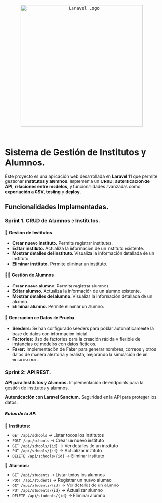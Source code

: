 <pre class="vditor-reset" placeholder="" contenteditable="true" spellcheck="false"><div class="vditor-wysiwyg__block" data-type="html-block" data-block="0"><pre class="vditor-wysiwyg__preview" data-render="1"><p align="center"><a href="https://laravel.com/" target="_blank"><img src="https://raw.githubusercontent.com/laravel/art/master/logo-lockup/5%20SVG/2%20CMYK/1%20Full%20Color/laravel-logolockup-cmyk-red.svg" width="400" alt="Laravel Logo"/></a></p></pre></div><p data-block="0"></p></pre>

# Sistema de Gestión de Institutos y Alumnos.

Este proyecto es una aplicación web desarrollada en **Laravel 11** que permite gestionar **institutos y alumnos**. Implementa un **CRUD**, **autenticación de API**, **relaciones entre modelos**, y funcionalidades avanzadas como **exportación a CSV**, **testing** y **deploy**.

## Funcionalidades Implementadas.

### Sprint 1. CRUD de Alumnos e Institutos.

#### 🏫 Gestión de Institutos.

* **Crear nuevo instituto.** Permite registrar institutos.
* **Editar instituto.** Actualiza la información de un instituto existente.
* **Mostrar detalles del instituto.** Visualiza la información detallada de un instituto.
* **Eliminar instituto.** Permite eliminar un instituto.

#### 👨‍🎓 Gestión de Alumnos.

* **Crear nuevo alumno.** Permite registrar alumnos.
* **Editar alumno.** Actualiza la información de un alumno existente.
* **Mostrar detalles del alumno.** Visualiza la información detallada de un alumno.
* **Eliminar alumno.** Permite eliminar un alumno.

#### 🔄 **Generación de Datos de Prueba**

* **Seeders:** Se han configurado seeders para poblar automáticamente la base de datos con información inicial.
* **Factories:** Uso de factories para la creación rápida y flexible de instancias de modelos con datos ficticios.
* **Faker:** Implementación de Faker para generar nombres, correos y otros datos de manera aleatoria y realista, mejorando la simulación de un entorno real.

### Sprint 2: API REST.

**API para Institutos y Alumnos.** Implementación de endpoints para la gestión de institutos y alumnos.

**Autenticación con Laravel Sanctum.** Seguridad en la API para proteger los datos.

##### Rutas de la API

📌 **Institutos:**

* `GET /api/schools` → Listar todos los institutos
* `POST /api/schools` → Crear un nuevo instituto
* `GET /api/schools/{id}` → Ver detalles de un instituto
* `PUT /api/schools/{id}` → Actualizar instituto
* `DELETE /api/schools/{id}` → Eliminar instituto

📌 **Alumnos:**

* `GET /api/students` → Listar todos los alumnos
* `POST /api/students` → Registrar un nuevo alumno
* `GET /api/students/{id}` → Ver detalles de un alumno
* `PUT /api/students/{id}` → Actualizar alumno
* `DELETE /api/students/{id}` → Eliminar alumno
